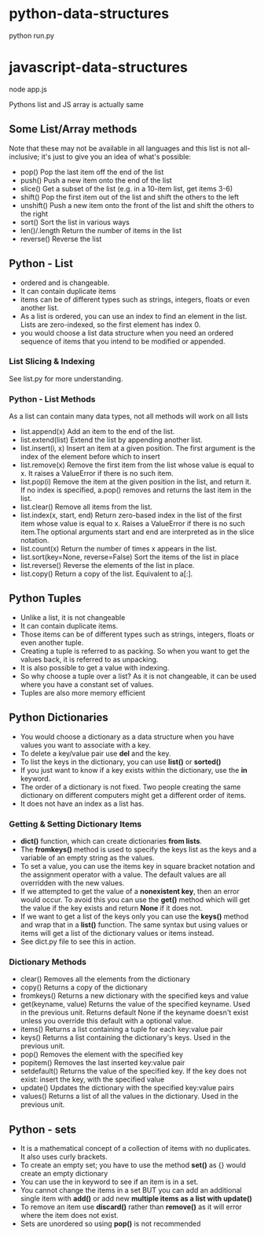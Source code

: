 # python-data-structures
python run.py
# javascript-data-structures
node app.js

Pythons list and JS array is actually same

## Some List/Array methods
Note that these may not be available in all languages and this list is not all-inclusive; it's just to give you an idea of what's possible:
- pop()	Pop the last item off the end of the list
- push()	Push a new item onto the end of the list
- slice()	Get a subset of the list (e.g. in a 10-item list, get items 3-6)
- shift()	Pop the first item out of the list and shift the others to the left
- unshift()	Push a new item onto the front of the list and shift the others to the right
- sort()	Sort the list in various ways
- len()/.length	Return the number of items in the list
- reverse()	Reverse the list

## Python - List
- ordered and is changeable.
- It can contain duplicate items
- items can be of different types such as strings, integers, floats or even another list.
- As a list is ordered, you can use an index to find an element in the list. Lists are zero-indexed, so the first element has index 0.
- you would choose a list data structure when you need an ordered sequence of items that you intend to be modified or appended.

### List Slicing & Indexing
See list.py for more understanding.

### Python - List Methods
As a list can contain many data types, not all methods will work on all lists
- list.append(x)	Add an item to the end of the list.
- list.extend(list)	Extend the list by appending another list.
- list.insert(i, x)	Insert an item at a given position. The first argument is the index of the element before which to insert
- list.remove(x)	Remove the first item from the list whose value is equal to x. It raises a ValueError if there is no such item.
- list.pop(i)	Remove the item at the given position in the list, and return it. If no index is specified, a.pop() removes and returns the last item in the list.
- list.clear()	Remove all items from the list.
- list.index(x, start, end)	Return zero-based index in the list of the first item whose value is equal to x. Raises a ValueError if there is no such item.The optional arguments start and end are interpreted as in the slice notation.
- list.count(x)	Return the number of times x appears in the list.
- list.sort(key=None, reverse=False)	Sort the items of the list in place
- list.reverse()	Reverse the elements of the list in place.
- list.copy()	Return a copy of the list. Equivalent to a[:].

## Python Tuples
- Unlike a list, it is not changeable
- It can contain duplicate items. 
- Those items can be of different types such as strings, integers, floats or even another tuple.
- Creating a tuple is referred to as packing. So when you want to get the values back, it is referred to as unpacking.
- It is also possible to get a value with indexing.
- So why choose a tuple over a list? As it is not changeable, it can be used where you have a constant set of values.
- Tuples are also more memory efficient

## Python Dictionaries
- You would choose a dictionary as a data structure when you have values you want to associate with a key.
- To delete a key/value pair use **del** and the key.
- To list the keys in the dictionary, you can use **list()** or **sorted()** 
- If you just want to know if a key exists within the dictionary, use the **in** keyword.
- The order of a dictionary is not fixed. Two people creating the same dictionary on different computers might get a different order of items. 
- It does not have an index as a list has.

### Getting & Setting Dictionary Items
- **dict()** function, which can create dictionaries **from lists**.
- The **fromkeys()** method is used to specify the keys list as the keys and a variable of an empty string as the values.
- To set a value, you can use the items key in square bracket notation and the assignment operator with a value. The default values are all overridden with the new values.
- If we attempted to get the value of a **nonexistent key**, then an error would occur. To avoid this you can use the **get()** method which will get the value if the key exists and return **None** if it does not.
- If we want to get a list of the keys only you can use the **keys()** method and wrap that in a **list()** function. The same syntax but using values or items will get a list of the dictionary values or items instead.
- See dict.py file to see this in action.

### Dictionary Methods
- clear()	Removes all the elements from the dictionary
- copy()	Returns a copy of the dictionary
- fromkeys()	Returns a new dictionary with the specified keys and value
- get(keyname, value)	Returns the value of the specified keyname. Used in the previous unit. Returns default None if the keyname doesn't exist unless you override this default with a optional value.
- items()	Returns a list containing a tuple for each key:value pair
- keys()	Returns a list containing the dictionary's keys. Used in the previous unit.
- pop()	Removes the element with the specified key
- popitem()	Removes the last inserted key:value pair
- setdefault()	Returns the value of the specified key. If the key does not exist: insert the key, with the specified value
- update()	Updates the dictionary with the specified key:value pairs
- values()	Returns a list of all the values in the dictionary. Used in the previous unit.

## Python - sets
- It is a mathematical concept of a collection of items with no duplicates. It also uses curly brackets.
- To create an empty set; you have to use the method **set()** as {} would create an empty dictionary
- You can use the in keyword to see if an item is in a set.
- You cannot change the items in a set BUT you can add an additional single item with **add()** or add new **multiple items as a list with update()**
- To remove an item use **discard()** rather than **remove()** as it will error where the item does not exist.
- Sets are unordered so using **pop()** is not recommended 